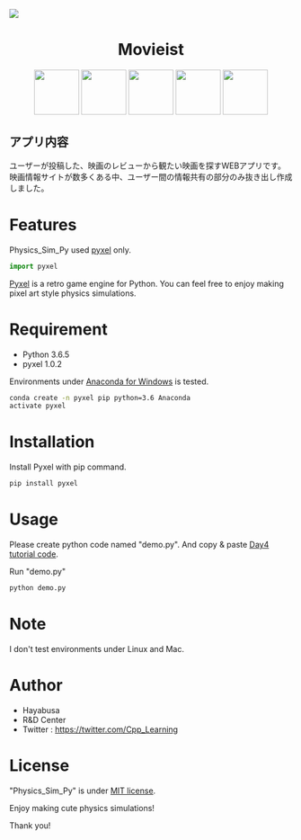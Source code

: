 ![](https://user-images.githubusercontent.com/72243833/115001680-d47fb680-9ede-11eb-8784-74e50fe05146.png)
 
 <h1 align="center">Movieist</h2>
 
 <p align="center">
  <a href="PWA公式サイトURL"><img src="https://user-images.githubusercontent.com/72243833/115094538-e30ab400-9f58-11eb-8513-01a1a84f9ca1.png" width="80px;" height="80px" /></a>
  <a href="PWA公式サイトURL"><img src="https://user-images.githubusercontent.com/72243833/115094546-e9009500-9f58-11eb-8dcc-83eb1ec8f8af.png" width="80px;" /></a>
  <a href="Firebase公式サイトURL"><img src="https://user-images.githubusercontent.com/72243833/115094547-e9992b80-9f58-11eb-8c10-15a6f0a679ab.png" width="80px;" /></a>
  <a href="firealpaca公式サイトURL"><img src="https://user-images.githubusercontent.com/72243833/115094550-eaca5880-9f58-11eb-9de4-def708c8c04b.png" width="80px;" /></a>
  <a href="sweetalert公式サイトURL"><img src="https://user-images.githubusercontent.com/72243833/115094552-ebfb8580-9f58-11eb-9a5e-1bc426b59066.png" width="80px;" /></a>
</p>
 
## アプリ内容
 
ユーザーが投稿した、映画のレビューから観たい映画を探すWEBアプリです。
映画情報サイトが数多くある中、ユーザー間の情報共有の部分のみ抜き出し作成しました。
 
# Features
 
Physics_Sim_Py used [pyxel](https://github.com/kitao/pyxel) only.
 
```python
import pyxel
```
[Pyxel](https://github.com/kitao/pyxel) is a retro game engine for Python.
You can feel free to enjoy making pixel art style physics simulations.
 
# Requirement
 
* Python 3.6.5
* pyxel 1.0.2
 
Environments under [Anaconda for Windows](https://www.anaconda.com/distribution/) is tested.
 
```bash
conda create -n pyxel pip python=3.6 Anaconda
activate pyxel
```
 
# Installation
 
Install Pyxel with pip command.
 
```bash
pip install pyxel
```
 
# Usage
 
Please create python code named "demo.py".
And copy &amp; paste [Day4 tutorial code](https://cpp-learning.com/pyxel_physical_sim4/).
 
Run "demo.py"
 
```bash
python demo.py
```
 
# Note
 
I don't test environments under Linux and Mac.
 
# Author
 
* Hayabusa
* R&D Center
* Twitter : https://twitter.com/Cpp_Learning
 
# License
 
"Physics_Sim_Py" is under [MIT license](https://en.wikipedia.org/wiki/MIT_License).
 
Enjoy making cute physics simulations!
 
Thank you!
